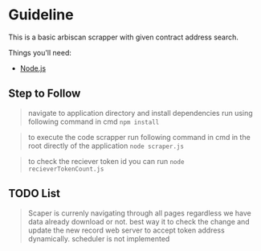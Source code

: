 # Guideline

This is a basic arbiscan scrapper with given contract address search.

Things you'll need:

* [Node.js](https://nodejs.org)


## Step to Follow

> navigate to application directory and install dependencies run using following command in cmd `npm install`

> to execute the code scrapper run following command in cmd in the root directly of the application `node scraper.js`

> to check the reciever token id you can run  `node recieverTokenCount.js`

## TODO List

> Scaper is currenly navigating through all pages regardless we have data already download or not. best way it to check the change and update the new record
> web server to accept token address dynamically.
> scheduler is not implemented

